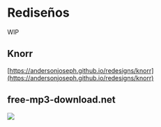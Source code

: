 # Rediseños

WIP

## Knorr

[https://andersonjoseph.github.io/redesigns/knorr](https://andersonjoseph.github.io/redesigns/knorr)

## free-mp3-download.net
![](https://i.imgur.com/wX998wH.png)
